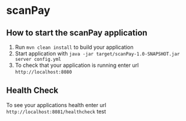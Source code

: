 # scanPay

How to start the scanPay application
---

1. Run `mvn clean install` to build your application
1. Start application with `java -jar target/scanPay-1.0-SNAPSHOT.jar server config.yml`
1. To check that your application is running enter url `http://localhost:8080`

Health Check
---

To see your applications health enter url `http://localhost:8081/healthcheck`
 test
